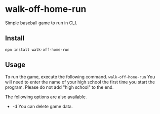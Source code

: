 # walk-off-home-run

Simple baseball game to run in CLI.

## Install

`npm install walk-off-home-run`

## Usage

To run the game, execute the following command.
`walk-off-home-run`
You will need to enter the name of your high school the first time you start the program.
Please do not add "high school" to the end.

The following options are also available.

- -d
  You can delete game data.
